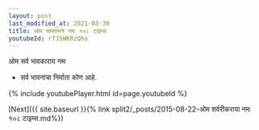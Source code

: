 ```yaml
---
layout: post
last_modified_at: 2021-03-30
title: ओम सामात्मने नमः १०८ टाइम्स
youtubeId: rTJ5WKRzQho
---
```

 
 
 ओम सर्व भावकाराय नमः  
 
 -  सर्व भावनांचा निर्माता कोण आहे. 
 
  
 
  
 
 
 
 
 
 


{% include youtubePlayer.html id=page.youtubeId %}
 
[Next]({{ site.baseurl }}{% link  split2/_posts/2015-08-22-ओम शर्वरीकराया नमः १०८ टाइम्स.md%})
 
